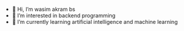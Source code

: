 - 👋 Hi, I’m wasim akram bs 
- 👀 I’m interested in backend programming 
- 🌱 I’m currently learning artificial intelligence and machine learning 
  

<!---
wasim000999/wasim000999 is a ✨ special ✨ repository because its `README.md` (this file) appears on your GitHub profile.
You can click the Preview link to take a look at your changes.
--->
